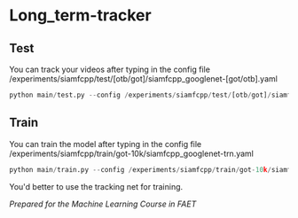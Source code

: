 # Long_term-tracker
## Test
You can track your videos after typing in the config file /experiments/siamfcpp/test/[otb/got]/siamfcpp_googlenet-[got/otb].yaml
```python
python main/test.py --config /experiments/siamfcpp/test/[otb/got]/siamfcpp_googlenet-[got/otb].yaml
```

## Train
You can train the model after typing in the config file /experiments/siamfcpp/train/got-10k/siamfcpp_googlenet-trn.yaml
```python
python main/train.py --config /experiments/siamfcpp/train/got-10k/siamfcpp_googlenet-trn.yaml
```
You'd better to use the tracking net for training.

*Prepared for the Machine Learning Course in FAET*
